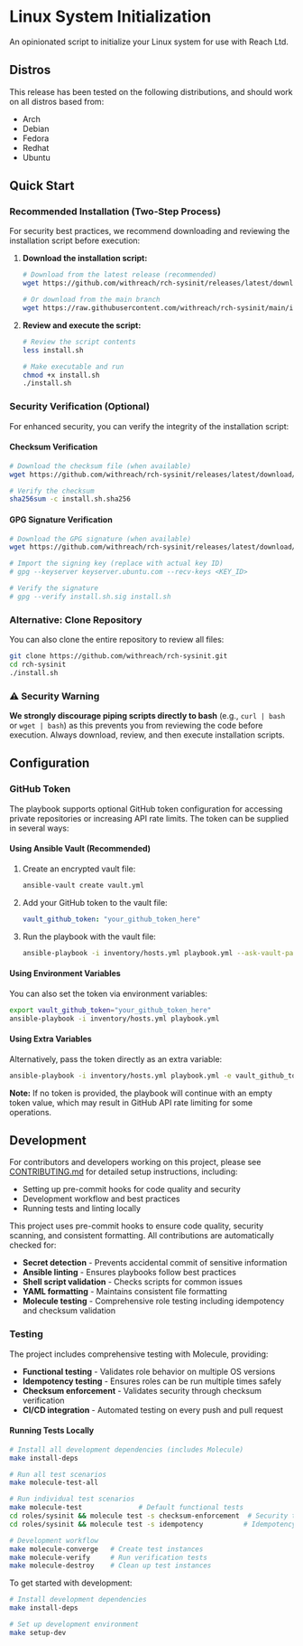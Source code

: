 # Linux System Initialization

An opinionated script to initialize your Linux system for use with Reach Ltd.

## Distros

This release has been tested on the following distributions, and should work on all distros based from:

- Arch
- Debian
- Fedora
- Redhat
- Ubuntu

## Quick Start

### Recommended Installation (Two-Step Process)

For security best practices, we recommend downloading and reviewing the installation script before execution:

1. **Download the installation script:**
   ```bash
   # Download from the latest release (recommended)
   wget https://github.com/withreach/rch-sysinit/releases/latest/download/install.sh

   # Or download from the main branch
   wget https://raw.githubusercontent.com/withreach/rch-sysinit/main/install.sh
   ```

2. **Review and execute the script:**
   ```bash
   # Review the script contents
   less install.sh

   # Make executable and run
   chmod +x install.sh
   ./install.sh
   ```

### Security Verification (Optional)

For enhanced security, you can verify the integrity of the installation script:

#### Checksum Verification
```bash
# Download the checksum file (when available)
wget https://github.com/withreach/rch-sysinit/releases/latest/download/install.sh.sha256

# Verify the checksum
sha256sum -c install.sh.sha256
```

#### GPG Signature Verification
```bash
# Download the GPG signature (when available)
wget https://github.com/withreach/rch-sysinit/releases/latest/download/install.sh.sig

# Import the signing key (replace with actual key ID)
# gpg --keyserver keyserver.ubuntu.com --recv-keys <KEY_ID>

# Verify the signature
# gpg --verify install.sh.sig install.sh
```

### Alternative: Clone Repository

You can also clone the entire repository to review all files:

```bash
git clone https://github.com/withreach/rch-sysinit.git
cd rch-sysinit
./install.sh
```

### ⚠️ Security Warning

**We strongly discourage piping scripts directly to bash** (e.g., `curl | bash` or `wget | bash`) as this prevents you from reviewing the code before execution. Always download, review, and then execute installation scripts.

## Configuration

### GitHub Token

The playbook supports optional GitHub token configuration for accessing private repositories or increasing API rate limits. The token can be supplied in several ways:

#### Using Ansible Vault (Recommended)

1. Create an encrypted vault file:
   ```bash
   ansible-vault create vault.yml
   ```

2. Add your GitHub token to the vault file:
   ```yaml
   vault_github_token: "your_github_token_here"
   ```

3. Run the playbook with the vault file:
   ```bash
   ansible-playbook -i inventory/hosts.yml playbook.yml --ask-vault-pass -e @vault.yml
   ```

#### Using Environment Variables

You can also set the token via environment variables:

```bash
export vault_github_token="your_github_token_here"
ansible-playbook -i inventory/hosts.yml playbook.yml
```

#### Using Extra Variables

Alternatively, pass the token directly as an extra variable:

```bash
ansible-playbook -i inventory/hosts.yml playbook.yml -e vault_github_token="your_github_token_here"
```

**Note:** If no token is provided, the playbook will continue with an empty token value, which may result in GitHub API rate limiting for some operations.

## Development

For contributors and developers working on this project, please see [CONTRIBUTING.md](CONTRIBUTING.md) for detailed setup instructions, including:

- Setting up pre-commit hooks for code quality and security
- Development workflow and best practices
- Running tests and linting locally

This project uses pre-commit hooks to ensure code quality, security scanning, and consistent formatting. All contributions are automatically checked for:

- **Secret detection** - Prevents accidental commit of sensitive information
- **Ansible linting** - Ensures playbooks follow best practices
- **Shell script validation** - Checks scripts for common issues
- **YAML formatting** - Maintains consistent file formatting
- **Molecule testing** - Comprehensive role testing including idempotency and checksum validation

### Testing

The project includes comprehensive testing with Molecule, providing:

- **Functional testing** - Validates role behavior on multiple OS versions
- **Idempotency testing** - Ensures roles can be run multiple times safely
- **Checksum enforcement** - Validates security through checksum verification
- **CI/CD integration** - Automated testing on every push and pull request

#### Running Tests Locally

```bash
# Install all development dependencies (includes Molecule)
make install-deps

# Run all test scenarios
make molecule-test-all

# Run individual test scenarios
make molecule-test              # Default functional tests
cd roles/sysinit && molecule test -s checksum-enforcement  # Security tests
cd roles/sysinit && molecule test -s idempotency          # Idempotency tests

# Development workflow
make molecule-converge   # Create test instances
make molecule-verify     # Run verification tests
make molecule-destroy    # Clean up test instances
```

To get started with development:

```bash
# Install development dependencies
make install-deps

# Set up development environment
make setup-dev
```
